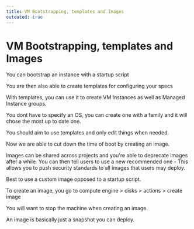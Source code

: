 ```yaml
---
title: VM Bootstrapping, templates and Images
outdated: true
---
```


# VM Bootstrapping, templates and Images

You can bootstrap an instance with a startup script

You are then also able to create templates for configuring your specs

With templates, you can use it to create VM Instances as well as Managed Instance groups.

You dont have to specify an OS, you can create one with a family and it will chose the most up to date one.

You should aim to use templates and only edit things when needed.



Now we are able to cut down the time of boot by creating an image.

Images can be shared across projects and you're able to deprecate images after a while. You can then tell users to use a new recommended one - This allows you to push security standards to all images that users may deploy.

Best to use a custom image opposed to a startup script.

To create an image, you go to compute engine > disks > actions > create image

You will want to stop the machine when creating an image.

An image is basically just a snapshot you can deploy.  